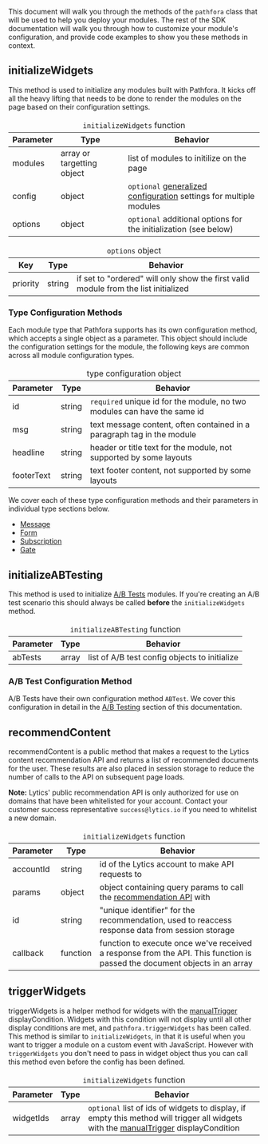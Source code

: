 This document will walk you through the methods of the `pathfora` class that will be used to help you deploy your modules. The rest of the SDK documentation will walk you through how to customize your module's configuration, and provide code examples to show you these methods in context.

## initializeWidgets

This method is used to initialize any modules built with Pathfora. It kicks off all the heavy lifting that needs to be done to render the modules on the page based on their configuration settings.

<table>
  <thead>
    <tr>
      <td colspan="3" align="center"><code>initializeWidgets</code> function</td>
    </tr>
    <tr>
      <th>Parameter</th>
      <th>Type</th>
      <th>Behavior</th>
    </tr>
  </thead>

  <tr>
    <td>modules</td>
    <td>array or targetting object</td>
    <td>list of modules to initilize on the page</td>
  </tr>
  <tr>
    <td>config</td>
    <td>object</td>
    <td><code>optional</code> <a href="../config">generalized configuration</a> settings for multiple modules</td>
  </tr>
  <tr>
    <td>options</td>
    <td>object</td>
    <td><code>optional</code> additional options for the initialization (see below)</td>
  </tr>
</table>

<table>
  <thead>
    <tr>
      <td colspan="3" align="center"><code>options</code> object</td>
    </tr>
    <tr>
      <th>Key</th>
      <th>Type</th>
      <th>Behavior</th>
    </tr>
  </thead>

  <tr>
    <td>priority</td>
    <td>string</td>
    <td>if set to "ordered" will only show the first valid module from the list initialized</td>
  </tr>
</table>

### Type Configuration Methods

Each module type that Pathfora supports has its own configuration method, which accepts a single object as a parameter. This object should include the configuration settings for the module, the following keys are common across all module configuration types.

<table>
  <thead>
    <tr>
      <td colspan="3" align="center">type configuration object</td>
    </tr>
    <tr>
      <th>Parameter</th>
      <th>Type</th>
      <th>Behavior</th>
    </tr>
  </thead>

  <tr>
    <td>id</td>
    <td>string</td>
    <td><code>required</code> unique id for the module, no two modules can have the same id</td>
  </tr>
  <tr>
    <td>msg</td>
    <td>string</td>
    <td>text message content, often contained in a paragraph tag in the module</td>
  </tr>
  <tr>
    <td>headline</td>
    <td>string</td>
    <td>header or title text for the module, not supported by some layouts</td>
  </tr>
  <tr>
    <td>footerText</td>
    <td>string</td>
    <td>text footer content, not supported by some layouts</td>
  </tr>
</table>

We cover each of these type configuration methods and their parameters in individual type sections below.

- [Message](../../types/message)
- [Form](../../types/form)
- [Subscription](../../types/subscription)
- [Gate](../../types/gate)

## initializeABTesting

This method is used to initialize [A/B Tests](/ab_testing) modules. If you're creating an A/B test scenario this should always be called **before** the `initializeWidgets` method.

<table>
  <thead>
    <tr>
      <td colspan="3" align="center"><code>initializeABTesting</code> function</td>
    </tr>
    <tr>
      <th>Parameter</th>
      <th>Type</th>
      <th>Behavior</th>
    </tr>
  </thead>

  <tr>
    <td>abTests</td>
    <td>array</td>
    <td>list of A/B test config objects to initialize</td>
  </tr>
</table>

### A/B Test Configuration Method

A/B Tests have their own configuration method `ABTest`. We cover this configuration in detail in the [A/B Testing](/ab_testing) section of this documentation.

## recommendContent

recommendContent is a public method that makes a request to the Lytics content recommendation API and returns a list of recommended documents for the user. These results are also placed in session storage to reduce the number of calls to the API on subsequent page loads.

**Note:** Lytics' public recommendation API is only authorized for use on domains that have been whitelisted for your account. Contact your customer success representative `success@lytics.io` if you need to whitelist a new domain.

<table>
  <thead>
    <tr>
      <td colspan="3" align="center"><code>initializeWidgets</code> function</td>
    </tr>
    <tr>
      <th>Parameter</th>
      <th>Type</th>
      <th>Behavior</th>
    </tr>
  </thead>

  <tr>
    <td>accountId</td>
    <td>string</td>
    <td>id of the Lytics account to make API requests to</td>
  </tr>
  <tr>
    <td>params</td>
    <td>object</td>
    <td>object containing query params to call the <a href="https://docs.lytics.com/reference/public-content-recommendation">recommendation API</a> with</td>
  </tr>
  <tr>
    <td>id</td>
    <td>string</td>
    <td>"unique identifier" for the recommendation, used to reaccess response data from session storage</td>
  </tr>
  <tr>
    <td>callback</td>
    <td>function</td>
    <td>function to execute once we've received a response from the API. This function is passed the document objects in an array</td>
  </tr>
</table>

## triggerWidgets

triggerWidgets is a helper method for widgets with the [manualTrigger](../../display_conditions#manualtrigger) displayCondition. Widgets with this condition will not display until all other display conditions are met, and `pathfora.triggerWidgets` has been called. This method is similar to `initializeWidgets`, in that it is useful when you want to trigger a module on a custom event with JavaScript. However with `triggerWidgets` you don't need to pass in widget object thus you can call this method even before the config has been defined.

<table>
  <thead>
    <tr>
      <td colspan="3" align="center"><code>initializeWidgets</code> function</td>
    </tr>
    <tr>
      <th>Parameter</th>
      <th>Type</th>
      <th>Behavior</th>
    </tr>
  </thead>

  <tr>
    <td>widgetIds</td>
    <td>array</td>
    <td><code>optional</code> list of ids of widgets to display, if empty this method will trigger all widgets with the <a href="../../display_conditions#manualtrigger">manualTrigger</a> displayCondition</td>
  </tr>
</table>

